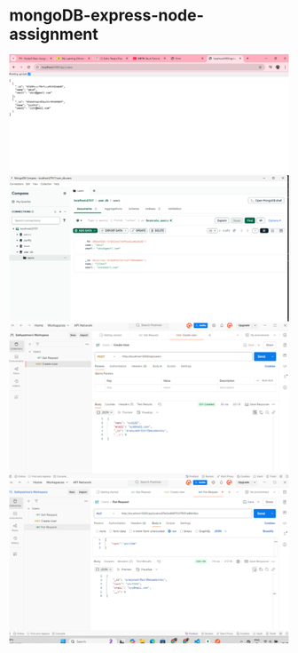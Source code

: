 # mongoDB-express-node-assignment
![alt text](get-api.png)
![alt text](db.png)
![alt text](create-api-output.png)
![alt text](update-api-output.png)